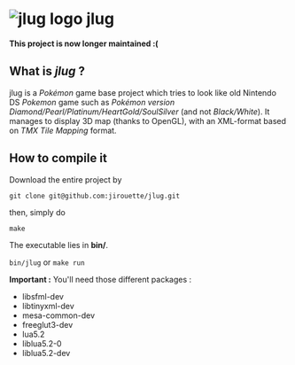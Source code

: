 ![jlug logo](https://github.com/jirouette/jlug/raw/master/res/images/logo.png "jlug") jlug
=================

**This project is now longer maintained :(**
    
What is *jlug* ? 
-----------------

jlug is a *Pokémon* game base project which tries to look like old Nintendo DS *Pokemon* game such as *Pokémon version Diamond/Pearl/Platinum/HeartGold/SoulSilver* (and not *Black/White*). 
It manages to display 3D map (thanks to OpenGL), with an XML-format based on *TMX Tile Mapping* format. 


How to compile it
-------------------

Download the entire project by

`git clone git@github.com:jirouette/jlug.git`

then, simply do 

`make`

The executable lies in __bin/__. 

`bin/jlug` or `make run`


__Important :__ You'll need those different packages : 

* libsfml-dev
* libtinyxml-dev
* mesa-common-dev
* freeglut3-dev
* lua5.2
* liblua5.2-0
* liblua5.2-dev

